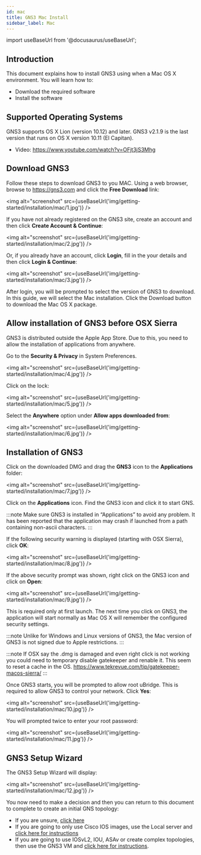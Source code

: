 ```yaml
---
id: mac
title: GNS3 Mac Install
sidebar_label: Mac
---
```


import useBaseUrl from '@docusaurus/useBaseUrl';

## Introduction
This document explains how to install GNS3 using when a Mac OS X environment. You will learn how to:
- Download the required software
- Install the software

## Supported Operating Systems
GNS3 supports OS X Lion (version 10.12) and later. GNS3 v2.1.9 is the last version that runs on OS X version 10.11 (El Capitan).

- Video: https://www.youtube.com/watch?v=OFjt3jS3Mhg

## Download GNS3
Follow these steps to download GNS3 to you MAC. Using a web browser, browse to https://gns3.com and click the **Free Download** link:

<img alt="screenshot" src={useBaseUrl('img/getting-started/installation/mac/1.jpg')} />

If you have not already registered on the GNS3 site, create an account and then click **Create Account & Continue**:

<img alt="screenshot" src={useBaseUrl('img/getting-started/installation/mac/2.jpg')} />

Or, if you already have an account, click **Login**, fill in the your details and then click **Login & Continue**:

<img alt="screenshot" src={useBaseUrl('img/getting-started/installation/mac/3.jpg')} />

After login, you will be prompted to select the version of GNS3 to download. In this guide, we will select the Mac installation. Click the Download button to download the Mac OS X package.

## Allow installation of GNS3 before OSX Sierra

GNS3 is distributed outside the Apple App Store. Due to this, you need to allow the installation of applications from anywhere.

Go to the **Security & Privacy** in System Preferences.

<img alt="screenshot" src={useBaseUrl('img/getting-started/installation/mac/4.jpg')} />

Click on the lock:

<img alt="screenshot" src={useBaseUrl('img/getting-started/installation/mac/5.jpg')} />

Select the **Anywhere** option under **Allow apps downloaded from**:

<img alt="screenshot" src={useBaseUrl('img/getting-started/installation/mac/6.jpg')} />

## Installation of GNS3

Click on the downloaded DMG and drag the **GNS3** icon to the **Applications** folder:

<img alt="screenshot" src={useBaseUrl('img/getting-started/installation/mac/7.jpg')} />

Click on the **Applications** icon. Find the GNS3 icon and click it to start GNS.

:::note
Make sure GNS3 is installed in “Applications” to avoid any problem. It has been reported that the application may crash if launched from a path containing non-ascii characters.
:::

If the following security warning is displayed (starting with OSX Sierra), click **OK**:

<img alt="screenshot" src={useBaseUrl('img/getting-started/installation/mac/8.jpg')} />

If the above security prompt was shown, right click on the GNS3 icon and click on **Open**:

<img alt="screenshot" src={useBaseUrl('img/getting-started/installation/mac/9.jpg')} />

This is required only at first launch. The next time you click on GNS3, the application will start normally as Mac OS X will remember the configured security settings.

:::note
Unlike for Windows and Linux versions of GNS3, the Mac version of GNS3 is not signed due to Apple restrictions.
:::

:::note
If OSX say the .dmg is damaged and even right click is not working you could need to temporary disable gatekeeper and renable it. This seem to reset a cache in the OS. https://www.tekrevue.com/tip/gatekeeper-macos-sierra/
:::

Once GNS3 starts, you will be prompted to allow root uBridge. This is required to allow GNS3 to control your network. Click **Yes**:

<img alt="screenshot" src={useBaseUrl('img/getting-started/installation/mac/10.jpg')} />

You will prompted twice to enter your root password:

<img alt="screenshot" src={useBaseUrl('img/getting-started/installation/mac/11.jpg')} />

## GNS3 Setup Wizard
The GNS3 Setup Wizard will display:

<img alt="screenshot" src={useBaseUrl('img/getting-started/installation/mac/12.jpg')} />

You now need to make a decision and then you can return to this document to complete to create an initial GNS topology:

- If you are unsure, [click here](../../../docs)
- If you are going to only use Cisco IOS images, use the Local server and [click here for instructions](../setup-wizard-local-server)
- If you are going to use IOSvL2, IOU, ASAv or create complex topologies, then use the GNS3 VM and [click here for instructions](../setup-wizard-gns3-vm).
